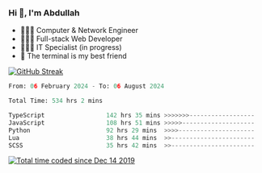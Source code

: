 <h3>Hi 👋, I'm Abdullah</h3>

- 👷🏼‍♂️ Computer & Network Engineer
- 👨🏻‍💻 Full-stack Web Developer
- 👨🏻‍💻 IT Specialist (in progress)
- 🖤 The terminal is my best friend

[![GitHub Streak](https://streak-stats.demolab.com?user=al3bad&theme=transparent&date_format=j%20M%5B%20Y%5D)](https://git.io/streak-stats)

<!--START_SECTION:waka-->

```python
From: 06 February 2024 - To: 06 August 2024

Total Time: 534 hrs 2 mins

TypeScript                 142 hrs 35 mins >>>>>>>------------------   26.55 %
JavaScript                 108 hrs 51 mins >>>>>--------------------   20.27 %
Python                     92 hrs 29 mins  >>>>---------------------   17.22 %
Lua                        38 hrs 44 mins  >>-----------------------   07.21 %
SCSS                       35 hrs 42 mins  >>-----------------------   06.65 %
```

<!--END_SECTION:waka-->

<p>
  <a href="https://wakatime.com/@ce2a2aac-0d6b-4d65-b864-8a4bcaf12967"><img src="https://wakatime.com/badge/user/ce2a2aac-0d6b-4d65-b864-8a4bcaf12967.svg" alt="Total time coded since Dec 14 2019" /></a>
</p>
